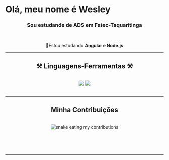 <h1 style="align="center, collor="pink"">Olá, meu nome é Wesley</h1>

<h3 align="center">Sou estudande de ADS em Fatec-Taquaritinga </h3>

<br/>

<div align="center">
 
🌱Estou estudando **Angular e Node.js** 

 </div>
 

 <hr/>
 
<h2 align="center">⚒️ Linguagens-Ferramentas ⚒️</h2>
<br/>
<div align="center">
    <img src="https://skillicons.dev/icons?i=bootstrap,html,css,vscode,github" />
    <img src="https://skillicons.dev/icons?i=python,javascript,c,cs,java" /><br>
</div>

<br/>
<hr/>

<div align="center">
  <h2> Minha Contribuições </h2>
  <br>
  <img alt="snake eating my contributions" src="https://raw.githubusercontent.com/Wesley-dSA/Wesley-dSA/main/github-snake.svg" />

  <br/><br/><br/>
</div>

<hr/>

